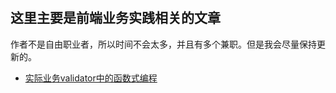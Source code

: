 #

## 这里主要是前端业务实践相关的文章

作者不是自由职业者，所以时间不会太多，并且有多个兼职。但是我会尽量保持更新的。

- [实际业务validator中的函数式编程](./实际业务validator中的函数式编程.md)
